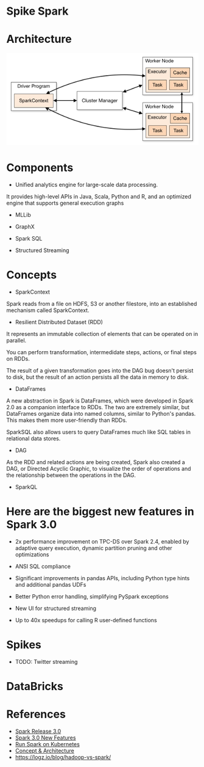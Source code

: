 # Spike Spark

# Architecture

![Cluster Overview](./cluster-overview.png)

# Components

- Unified analytics engine for large-scale data processing. 

It provides high-level APIs in Java, Scala, Python and R, and an optimized engine that supports general execution graphs

- MLLib

- GraphX

- Spark SQL

- Structured Streaming

# Concepts

- SparkContext

Spark reads from a file on HDFS, S3 or another filestore, into an established mechanism called SparkContext.

- Resilient Distributed Dataset (RDD)

It represents an immutable collection of elements that can be operated on in parallel.

You can perform transformation, intermedidate steps, actions, or final steps on RDDs. 

The result of a given transformation goes into the DAG bug doesn't persist to disk, but the result of an action persists all the data in memory to disk.

- DataFrames

A new abstraction in Spark is DataFrames, which were developed in Spark 2.0 as a companion interface to RDDs. The two are extremely similar, but DataFrames organize data into named columns, similar to Python's pandas. This makes them more user-friendly than RDDs.

SparkSQL also allows users to query DataFrames much like SQL tables in relational data stores.

- DAG

As the RDD and related actions are being created, Spark also created a DAG, or Directed Acyclic Graphic, to visualize the order of operations and the relationship between the operations in the DAG. 

- SparkQL




# Here are the biggest new features in Spark 3.0

- 2x performance improvement on TPC-DS over Spark 2.4, enabled by adaptive query execution, dynamic partition pruning and other optimizations

- ANSI SQL compliance
- Significant improvements in pandas APIs, including Python type hints and additional pandas UDFs
- Better Python error handling, simplifying PySpark exceptions
- New UI for structured streaming
- Up to 40x speedups for calling R user-defined functions

# Spikes

- TODO: Twitter streaming

# DataBricks

# References

 - [Spark Release 3.0](https://spark.apache.org/releases/spark-release-3-0-0.html)
 - [Spark 3.0 New Features](https://databricks.com/blog/2020/06/18/introducing-apache-spark-3-0-now-available-in-databricks-runtime-7-0.html)
 - [Run Spark on Kubernetes](https://spark.apache.org/docs/latest/running-on-kubernetes.html)
 - [Concept & Architecture](https://spark.apache.org/docs/latest/cluster-overview.html)
 - https://logz.io/blog/hadoop-vs-spark/
